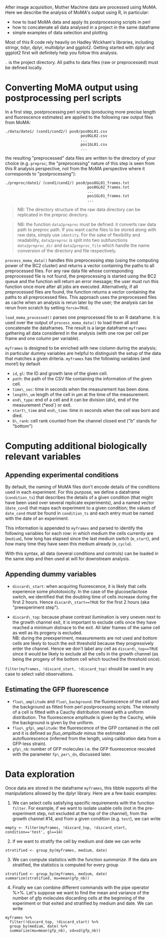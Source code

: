 After image acquisition, Mother Machine data are processed using MoMA. Here we describe the analysis of MoMA's output using R, in particular:
- how to load MoMA data and apply its postprocessing scripts in perl
- how to concatenate all data analysed in a project in the same dataframe
- simple examples of data selection and plotting

Most of this R code rely heavily on Hadley Wickham's libraries, including stringr, tidyr, dplyr, multidplyr and ggplot2. Getting started with dplyr and ggplot2 first will definitely help you follow this analysis.

`.` is the project directory. All paths to data files (raw or preprocessed) must be defined locally.


# Converting MoMA output using postprocessing perl scripts

In a first step, postprocessing perl scripts (producing more precise length and fluorescence estimates) are applied to the following raw output files from MoMA: 

```
./data/date1/ (cond1/cond2/) pos0/pos0GL01.csv
                                  pos0GL02.csv
                                  ...
                                  pos1GL01.csv
                                  ...
```

the resulting "preprocessed" data files are written to the directory of your choice (e.g. `preproc`; the "preprocessing" nature of this step is seen from this R analysis perspective, not from the MoMA perspective where it corresponds to "postprocessing"):

```
./preproc/date1/ (cond1/cond2/) pos0/pos0GL01_frames.txt
                                     pos0GL02_frames.txt
                                     ...
                                     pos1GL01_frames.txt
                                     ...
```

> NB: The directory structure of the raw data directory can be replicated in the preproc directory.

> NB: the function `data2preproc` must be defined: it converts raw data path to preproc path. If you want cache files to be stored along with raw data, simply use `identity`. For the sake of flexibility and readability, `data2preproc` is split into two subfunctions `data2preproc_dir` and `data2preproc_file` which handle the name conversion of the directory and file respectively.

`process_moma_data()` handles this preprocessing step (using the computing power of the BC2 cluster) and returns a vector containing the paths to all preprocessed files. For any raw data file whose corresponding preprocessed file is not found, the preprocessing is started using the BC2 queue and the function will return an error message; the user must run this function once more after all jobs are executed.
Alternatively, if all preprocessed files are found, the function returns a vector containing the paths to all preprocessed files. This approach uses the preprocessed files as cache when an analysis is rerun later by the user; the analysis can be rerun from scratch by setting `force=TRUE`.

`load_moma_processed()` parses one preprocessed file to an R dataframe. It is used over the output of `process_moma_data()` to load them all and concatenate the dataframes. The result is a large dataframe `myframes` gathering all data considered in the analysis (with one row per cell per frame and one column per variable).

`myframes` is designed to be enriched with new ciolumn during the analysis; in particular dummy variables are helpful to distinguish the setup of the data that matches a given driteria. `myframes` has the following variables (and more!) by default

- `id`, `gl`: the ID and growth lane of the given cell.
- `path`: the path of the CSV file containing the information of the given cell.
- `time\_sec`: time in seconds when the measurement has been done.
- `length\_um` length of the cell in μm at the time of the measurement.
- `end\_type`: end of a cell and it can be division (*div*), end of the measurement (*eod`) or exit.
- `start\_time` and `end\_time`: time in seconds when the cell was born and died.
- `b\_rank`: cell rank counted from the channel closed end ("b" stands for "bottom")


# Computing additional biologically relevant variables

## Appending experimental conditions

By default, the naming of MoMA files don't encode details of the conditions used in each experiment. For this purpose, we define a dataframe (`condition_ts`) that describes the details of a given condition (that might have been used over several replicate experiments), and a named vector (`date_cond`) that maps each experiment to a given condition; the values of `date_cond` must be found in `condition_ts` and each entry must be named with the date of an experiment.

This information is appended to `myframes` and parsed to identify the following variables for each row: in which medium the cells currently are (`medium`), how long has elapsed since the last medium switch (`m_start`), and how many time they have seen this medium already (`m_cycle`).

With this syntax, all data (several conditions and controls) can be loaded in the same step and then used at will for downstream analysis.


## Appending dummy variables

- `discard\_start`: when acquiring fluorescence, it is likely that cells experience some phototoxicity. In the case of the glucose/lactose switch, we identified that the doubling time of cells increase during the first 2 hours. Hence `discard\_start==TRUE` for the first 2 hours (aka "preexperiment step").

- `discard\_top`: because phase contrast ilumination is very uneven next to the growth channel exit, it is important to exclude cells once they have reached a minimum distnace to the exit. All later frames of the same cell as well as its progeny is excluded. \
NB: during the preexperiment, measurements are not used and bottom cells are likely to touch the exit threshold because they progressively enter the channel. Hence we don't label any cell as `discard\_top==TRUE` since it would be likely to exclude all the cells in the growth channel (as being the progeny of the bottom cell which touched the threshold once).

`filter(myframes, !discard_start, !discard_top)` should be used in any case to select valid observations.


## Estimating the GFP fluorescence

- `fluo\_amplitude` and `fluo\_background`: the fluorescence of the cell and the background as fitted from perl postprocessing scripts. The intensity of a cell is fitted with a Cauchy distribution mixed with a uniform distribution. The fluorescence amplitude is given by the Cauchy, while the background is given by the uniform.
- `fluo\_gfp\_amplitude`: the fluorescence of the GFP contained in the cell and it is defined as *fluo\_amplitude* minus the estimated autofluorescence (inferred from the length, using calibration data from a GFP-less strain).
- `gfp\_nb`: number of GFP molecules i.e. the GFP fluorescence rescaled with the parameter `fp\_per\_dn`, discussed later.


# Data exploration

Once data are stored in the dataframe `myframes`, this tibble supports all the manipulations allowed by the dplyr library. Here are a few basic examples:

1. We can select cells satisfying specific requirements with the function `filter`. For example, if we want to isolate usable cells (not in the pre-experiment step, not excluded at the top of the channel), from the growth channel #14, and from a given condition (e.g. `test`), we can write
```
empty <- filter(myframes, !discard_top, !discard_start, condition=='test', gl==14)
```

2. If we want to stratify the cell by medium and date we can write
```
stratified <- group_by(myframes, medium, date)
```

3. We can compute statistics with the function *summarize*. If the data are stratified, the statistics is computed for
every group
```
stratified <- group_by(myframes, medium, date)
summarize(stratified, mu=mean(gfp_nb))
```

4. Finally we can combine different commands with the pipe operator %>%. Let's suppose we want to find the mean and variance of the number of gfp molecules discarding cells at the beginning of the experiment or that exited and stratified by medium and date. We can write
```
myframes %>% 
  filter(!discard_top, !discard_start) %>% 
  group_by(medium, date) %>% 
  summarize(mu=mean(gfp_nb), sd=sd(gfp_nb))
```


